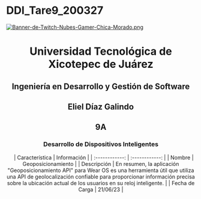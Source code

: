 # DDI_Tare9_200327

[![Banner-de-Twitch-Nubes-Gamer-Chica-Morado.png](https://i.postimg.cc/15q3LFXF/Banner-de-Twitch-Nubes-Gamer-Chica-Morado.png)](https://postimg.cc/MvzwBvyZ)

<div align="center">
  
# Universidad Tecnológica de Xicotepec de Juárez


## Ingeniería en Desarrollo y Gestión de Software
## Eliel Díaz Galindo 
## 9A
### Desarrollo de Dispositivos Inteligentes




&nbsp;
&nbsp;
|  Característica |  Información |
| :------------: | :------------: |
| Nombre | Geoposicionamiento |
| Descripción  | En resumen, la aplicación "Geoposicionamiento API" para Wear OS es una herramienta útil que utiliza una API de geolocalización confiable para proporcionar información precisa sobre la ubicación actual de los usuarios en su reloj inteligente.   |
|  Fecha de Carga | 21/06/23  |
